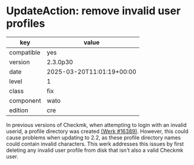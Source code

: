 [//]: # (werk v2)
# UpdateAction: remove invalid user profiles

key        | value
---------- | ---
compatible | yes
version    | 2.3.0p30
date       | 2025-03-20T11:01:19+00:00
level      | 1
class      | fix
component  | wato
edition    | cre

In previous versions of Checkmk, when attempting to login with
an invalid userid, a profile directory was created <a href="https://checkmk.com/werk/16389">(Werk #16389)</a>.
However, this could cause problems when updating to 2.2, as these
profile directory names could contain invalid characters.
This werk addresses this issues by first deleting any invalid user
profile from disk that isn't also a valid Checkmk user.
